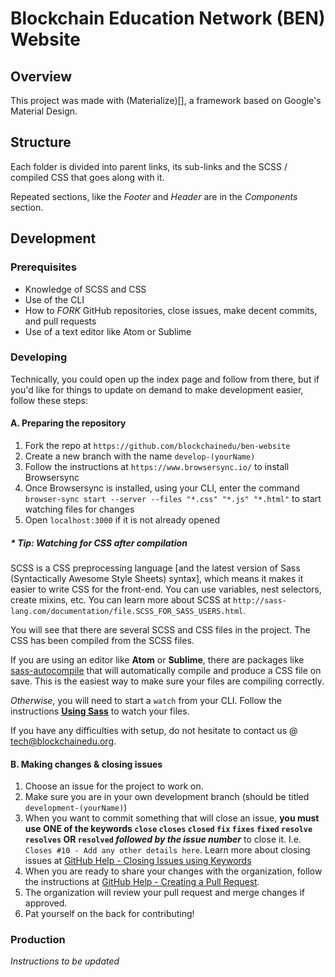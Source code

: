 # Blockchain Education Network (BEN) Website

## Overview

This project was made with (Materialize)[], a framework based on Google's Material Design.

## Structure

Each folder is divided into parent links, its sub-links and the SCSS / compiled CSS that goes along with it.

Repeated sections, like the _Footer_ and _Header_ are in the *Components* section.

## Development

### Prerequisites

  * Knowledge of SCSS and CSS
  * Use of the CLI
  * How to _FORK_ GitHub repositories, close issues, make decent commits, and pull requests
  * Use of a text editor like Atom or Sublime

### Developing

Technically, you could open up the index page and follow from there, but if you'd like for things to update on demand to make development easier, follow these steps:

#### A. Preparing the repository

1. Fork the repo at `https://github.com/blockchainedu/ben-website`
2. Create a new branch with the name `develop-(yourName)`
3. Follow the instructions at `https://www.browsersync.io/` to install Browsersync
4. Once Browsersync is installed, using your CLI, enter the command `browser-sync start --server --files "*.css" "*.js" "*.html"` to start watching files for changes
5. Open `localhost:3000` if it is not already opened

  ##### * Tip: Watching for CSS after compilation

  SCSS is a CSS preprocessing language [and the latest version of Sass (Syntactically Awesome Style Sheets) syntax], which means it makes it easier to write CSS for the front-end. You can use variables, nest selectors, create mixins, etc. You can learn more about SCSS at `http://sass-lang.com/documentation/file.SCSS_FOR_SASS_USERS.html`.

  You will see that there are several SCSS and CSS files in the project. The CSS has been compiled from the SCSS files.

  If you are using an editor like **Atom** or **Sublime**, there are packages like [sass-autocompile](https://atom.io/packages/sass-autocompile) that will automatically compile and produce a CSS file on save. This is the easiest way to make sure your files are compiling correctly.

  _Otherwise_, you will need to start a `watch` from your CLI. Follow the instructions **[Using Sass](http://sass-lang.com/documentation/file.SASS_REFERENCE.html#using_sass)** to watch your files.

  If you have any difficulties with setup, do not hesitate to contact us @ [tech@blockchainedu.org](mailto:tech@blockchainedu.org).


#### B. Making changes & closing issues

1. Choose an issue for the project to work on.
2. Make sure you are in your own development branch (should be titled `development-(yourName)`)
3. When you want to commit something that will close an issue, **you must use ONE of the keywords
`close`
`closes`
`closed`
`fix`
`fixes`
`fixed`
`resolve`
`resolves` OR
`resolved`
_followed by the issue number_** to close it. I.e. `Closes #10 - Add any other details here`. Learn more about closing issues at [GitHub Help - Closing Issues using Keywords](https://help.github.com/articles/closing-issues-using-keywords/)
4. When you are ready to share your changes with the organization, follow the instructions at [GitHub Help - Creating a Pull Request](https://help.github.com/articles/creating-a-pull-request/).
5. The organization will review your pull request and merge changes if approved.
6. Pat yourself on the back for contributing!

### Production

_Instructions to be updated_
